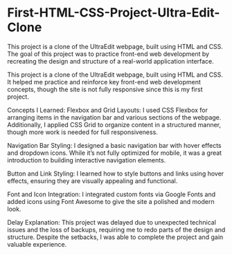 # First-HTML-CSS-Project-Ultra-Edit-Clone
This project is a clone of the UltraEdit webpage, built using HTML and CSS. The goal of this project was to practice front-end web development by recreating the design and structure of a real-world application interface.

This project is a clone of the UltraEdit webpage, built using HTML and CSS. It helped me practice and reinforce key front-end web development concepts, though the site is not fully responsive since this is my first project.

Concepts I Learned:
Flexbox and Grid Layouts: I used CSS Flexbox for arranging items in the navigation bar and various sections of the webpage. Additionally, I applied CSS Grid to organize content in a structured manner, though more work is needed for full responsiveness.

Navigation Bar Styling: I designed a basic navigation bar with hover effects and dropdown icons. While it’s not fully optimized for mobile, it was a great introduction to building interactive navigation elements.

Button and Link Styling: I learned how to style buttons and links using hover effects, ensuring they are visually appealing and functional.

Font and Icon Integration: I integrated custom fonts via Google Fonts and added icons using Font Awesome to give the site a polished and modern look.

Delay Explanation:
This project was delayed due to unexpected technical issues and the loss of backups, requiring me to redo parts of the design and structure. Despite the setbacks, I was able to complete the project and gain valuable experience.
